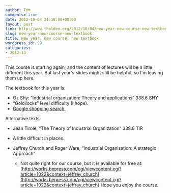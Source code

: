 ```yaml
---
author: Tom
comments: true
date: 2012-10-04 21:18:00+00:00
layout: post
link: http://www.tholden.org/2012/10/04/new-year-new-course-new-textbook/
slug: new-year-new-course-new-textbook
title: New year, new course, new textbook
wordpress_id: 59
categories:
- 2012-13
---
```


This course is starting again, and the content of lectures will be a little different this year. But last year's slides might still be helpful, so I'm leaving them up here.  
  
The textbook for this year is:  


  * Oz Shy: “Industrial organization: Theory and applications” 338.6 SHY
  * “Goldilocks” level difficulty (I hope).
  * [Google shopping search. ](https://www.google.co.uk/products/catalog?q=Oz+Shy:+%E2%80%9CIndustrial+organization:+Theory+and+applications%E2%80%9D&hl=en&safe=off&client=firefox-a&rls=org.mozilla:en-GB:official&gbv=2&prmd=imvnso&bav=on.2,or.r_gc.r_pw.r_qf.&biw=2133&bih=1183&um=1&ie=UTF-8&cid=14792013061029424712&sa=X&ei=yv9tUOPnCOvs0gWQ14DACg&ved=0CEMQgggwAA#scoring=tps)
  
Alternative texts:  


  * Jean Tirole, “The Theory of Industrial Organization” 338.6 TIR
  * A little difficult in places.
* Jeffrey Church and Roger Ware, “Industrial Organisation: A strategic Approach"

  * Not quite right for our course, but it is available for free at: [http://works.bepress.com/cgi/viewcontent.cgi?article=1022&context=jeffrey_church](http://works.bepress.com/cgi/viewcontent.cgi?article=1022&context=jeffrey_church)
Hope you enjoy the course.
